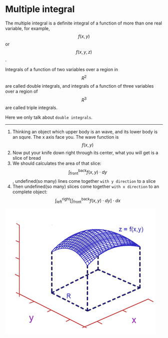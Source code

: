# Multiple integral


The multiple integral is a definite integral of a function of more than one real variable, for example, $$f(x, y)$$ or $$f(x, y, z)$$.

Integrals of a function of two variables over a region in $$R^2$$ are called double integrals, and integrals of a function of three variables over a region of $$R^3$$ are called triple integrals.

Here we only talk about `double integrals`.

___

1. Thinking an object which upper body is an wave, and its lower body is an squre. The x axis face you. The wave function is $$f(x, y)$$
2. Now put your knife down right through its center, what you will get is a slice of bread
3. We should calculates the area of that slice: $$\int _\text{front} ^\text{back} f(x, y) \cdot dy$$, undefined(so many) lines come together `with y direction` to a slice
4. Then undefined(so many) slices come together `with x direction` to an complete object: $$\int _\text{left} ^\text{right} [\int _\text{front} ^\text{back} f(x, y) \cdot dy] \cdot dx$$


![](../assets/mutiple_integral.png)

